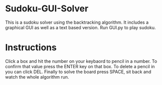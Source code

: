 # Sudoku-GUI-Solver

This is a sudoku solver using the backtracking algorithm. It includes a graphical GUI as well as a text based version.
Run GUI.py to play sudoku.

# Instructions

Click a box and hit the number on your keybaord to pencil in a number. To confirm that value press the ENTER key on that box. To delete a pencil in you can click DEL. Finally to solve the board press SPACE, sit back and watch the whole algorithm run.




